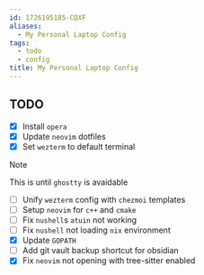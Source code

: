 ```yaml
---
id: 1726195185-CQXF
aliases:
  - My Personal Laptop Config
tags:
  - todo
  - config
title: My Personal Laptop Config
---
```


## TODO

- [x] Install `opera`
- [x] Update `neovim` dotfiles
- [x] Set `wezterm` to default terminal

> [!NOTE]
> This is until `ghostty` is avaidable

- [ ] Unify `wezterm` config with `chezmoi`
      templates
- [ ] Setup `neovim` for `c++` and `cmake`
- [ ] Fix `nushell`s `atuin` not working
- [ ] Fix `nushell` not loading `nix` environment
- [x] Update `GOPATH`
- [ ] Add git vault backup shortcut for obsidian
- [x] Fix `neovim` not opening with tree-sitter enabled
